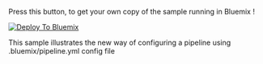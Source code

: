Press this button, to get your own copy of the sample running in Bluemix !

[![Deploy To Bluemix](https://bluemix.net/deploy/button.png)](http://bluemix.net/deploy)

This sample illustrates the new way of configuring a pipeline using .bluemix/pipeline.yml config file